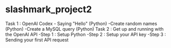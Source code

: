 # slashmark_project2
Task 1 : OpenAI Codex  - Saying "Hello" (Python)  -Create random names (Python)  -Create a MySQL query (Python)
Task 2 : Get up and running with the OpenAI API  -Step 1 : Setup Python  -Step 2 : Setup your API key  -Step 3 : Sending your first API request
